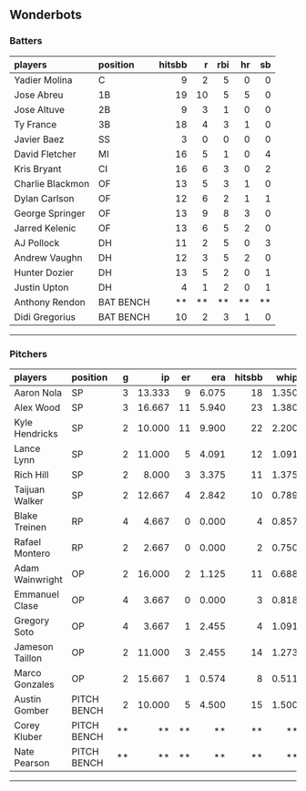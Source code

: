 ## Wonderbots

### Batters

 
|players          |position  | hitsbb|  r| rbi| hr| sb| 
|:----------------|:---------|------:|--:|---:|--:|--:| 
|Yadier Molina    |C         |      9|  2|   5|  0|  0| 
|Jose Abreu       |1B        |     19| 10|   5|  5|  0| 
|Jose Altuve      |2B        |      9|  3|   1|  0|  0| 
|Ty France        |3B        |     18|  4|   3|  1|  0| 
|Javier Baez      |SS        |      3|  0|   0|  0|  0| 
|David Fletcher   |MI        |     16|  5|   1|  0|  4| 
|Kris Bryant      |CI        |     16|  6|   3|  0|  2| 
|Charlie Blackmon |OF        |     13|  5|   3|  1|  0| 
|Dylan Carlson    |OF        |     12|  6|   2|  1|  1| 
|George Springer  |OF        |     13|  9|   8|  3|  0| 
|Jarred Kelenic   |OF        |     13|  6|   5|  2|  0| 
|AJ Pollock       |DH        |     11|  2|   5|  0|  3| 
|Andrew Vaughn    |DH        |     12|  3|   5|  2|  0| 
|Hunter Dozier    |DH        |     13|  5|   2|  0|  1| 
|Justin Upton     |DH        |      4|  1|   2|  0|  1| 
|Anthony Rendon   |BAT BENCH |     **| **|  **| **| **| 
|Didi Gregorius   |BAT BENCH |     10|  2|   3|  1|  0| 

* * *

### Pitchers

 
|players         |position    |  g|     ip| er|   era| hitsbb|  whip| so|  w| sv| 
|:---------------|:-----------|--:|------:|--:|-----:|------:|-----:|--:|--:|--:| 
|Aaron Nola      |SP          |  3| 13.333|  9| 6.075|     18| 1.350| 18|  0|  0| 
|Alex Wood       |SP          |  3| 16.667| 11| 5.940|     23| 1.380| 16|  1|  0| 
|Kyle Hendricks  |SP          |  2| 10.000| 11| 9.900|     22| 2.200| 10|  0|  0| 
|Lance Lynn      |SP          |  2| 11.000|  5| 4.091|     12| 1.091| 15|  0|  0| 
|Rich Hill       |SP          |  2|  8.000|  3| 3.375|     11| 1.375|  7|  0|  0| 
|Taijuan Walker  |SP          |  2| 12.667|  4| 2.842|     10| 0.789|  9|  0|  0| 
|Blake Treinen   |RP          |  4|  4.667|  0| 0.000|      4| 0.857|  6|  0|  0| 
|Rafael Montero  |RP          |  2|  2.667|  0| 0.000|      2| 0.750|  3|  0|  0| 
|Adam Wainwright |OP          |  2| 16.000|  2| 1.125|     11| 0.688| 13|  2|  0| 
|Emmanuel Clase  |OP          |  4|  3.667|  0| 0.000|      3| 0.818|  5|  0|  2| 
|Gregory Soto    |OP          |  4|  3.667|  1| 2.455|      4| 1.091|  7|  0|  3| 
|Jameson Taillon |OP          |  2| 11.000|  3| 2.455|     14| 1.273|  8|  0|  0| 
|Marco Gonzales  |OP          |  2| 15.667|  1| 0.574|      8| 0.511| 14|  1|  0| 
|Austin Gomber   |PITCH BENCH |  2| 10.000|  5| 4.500|     15| 1.500| 11|  1|  0| 
|Corey Kluber    |PITCH BENCH | **|     **| **|    **|     **|    **| **| **| **| 
|Nate Pearson    |PITCH BENCH | **|     **| **|    **|     **|    **| **| **| **| 


* * *


